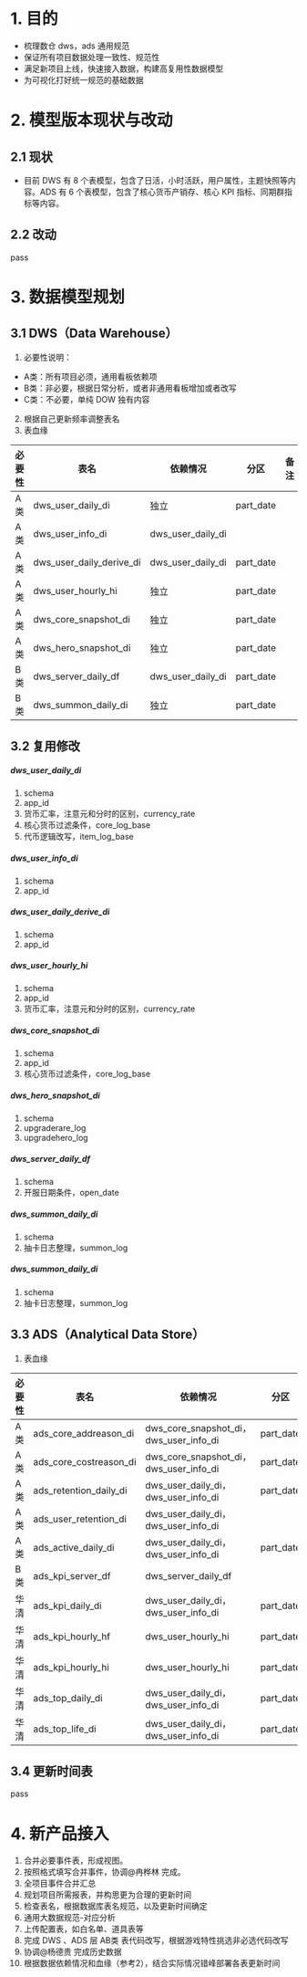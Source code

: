 # 1. 目的
- 梳理数仓 dws，ads 通用规范
- 保证所有项目数据处理一致性、规范性
- 满足新项目上线，快速接入数据，构建高复用性数据模型
- 为可视化打好统一规范的基础数据

# 2. 模型版本现状与改动
## 2.1 现状
- 目前 DWS 有 8 个表模型，包含了日活，小时活跃，用户属性，主题快照等内容。ADS 有 6 个表模型，包含了核心货币产销存、核心 KPI 指标、同期群指标等内容。
## 2.2 改动
pass

# 3. 数据模型规划
## 3.1 DWS（Data Warehouse）
1. 必要性说明：

- A类：所有项目必须，通用看板依赖项
- B类：非必要，根据日常分析，或者非通用看板增加或者改写
- C类：不必要，单纯 DOW 独有内容

2. 根据自己更新频率调整表名
3. 表血缘

|必要性|表名|依赖情况|分区|备注|
|--------|--------|--------|--------|--------|
|A类|dws_user_daily_di|独立|part_date|
|A类|dws_user_info_di|dws_user_daily_di||
|A类|dws_user_daily_derive_di|dws_user_daily_di|part_date|
|A类|dws_user_hourly_hi|独立|part_date||
|A类|dws_core_snapshot_di|独立|part_date||
|A类|dws_hero_snapshot_di|独立|part_date||
|B类|dws_server_daily_df|dws_user_daily_di|part_date||
|B类|dws_summon_daily_di|独立|part_date||

## 3.2 复用修改
##### dws_user_daily_di
1. schema
2. app_id
3. 货币汇率，注意元和分时的区别，currency_rate
4. 核心货币过滤条件，core_log_base
5. 代币逻辑改写，item_log_base
##### dws_user_info_di
1. schema
2. app_id
##### dws_user_daily_derive_di
1. schema
2. app_id
##### dws_user_hourly_hi
1. schema
2. app_id
3. 货币汇率，注意元和分时的区别，currency_rate
##### dws_core_snapshot_di
1. schema
2. app_id
3. 核心货币过滤条件，core_log_base
##### dws_hero_snapshot_di
1. schema
2. upgraderare_log
3. upgradehero_log
##### dws_server_daily_df
1. schema
2. 开服日期条件，open_date
##### dws_summon_daily_di
1. schema
2. 抽卡日志整理，summon_log
##### dws_summon_daily_di
1. schema
2. 抽卡日志整理，summon_log

## 3.3 ADS（Analytical Data Store）
1. 表血缘

|必要性|表名|依赖情况|分区|
|--------|--------|--------|--------|
|A类|ads_core_addreason_di|dws_core_snapshot_di，dws_user_info_di|part_date|
|A类|ads_core_costreason_di|dws_core_snapshot_di，dws_user_info_di|part_date|
|A类|ads_retention_daily_di|dws_user_daily_di，dws_user_info_di|part_date|
|A类|ads_user_retention_di|dws_user_daily_di，dws_user_info_di||
|A类|ads_active_daily_di|dws_user_daily_di，dws_user_info_di|part_date|
|B类|ads_kpi_server_df|dws_server_daily_df||
|华清|ads_kpi_daily_di|dws_user_daily_di，dws_user_info_di|part_date|
|华清|ads_kpi_hourly_hf|dws_user_hourly_hi|part_date|
|华清|ads_kpi_hourly_hi|dws_user_hourly_hi|part_date|
|华清|ads_top_daily_di|dws_user_daily_di，dws_user_info_di|part_date|
|华清|ads_top_life_di|dws_user_daily_di，dws_user_info_di|part_date|

## 3.4 更新时间表
pass

# 4. 新产品接入
1. 合并必要事件表，形成视图。
  1. 按照格式填写合并事件，协调@冉桦林 完成。
  2. 全项目事件合并汇总
2. 规划项目所需报表，并构思更为合理的更新时间
3. 检查表名，根据数据库表名规范，以及更新时间确定
  1. 通用大数据规范-对应分析
4. 上传配置表，如白名单、道具表等
5. 完成 DWS 、ADS 层 AB类 表代码改写，根据游戏特性挑选非必选代码改写
6. 协调@杨德贵 完成历史数据
7. 根据数据依赖情况和血缘（参考2），结合实际情况错峰部署各表更新时间